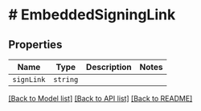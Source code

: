 # # EmbeddedSigningLink



## Properties

Name | Type | Description | Notes
------------ | ------------- | ------------- | -------------
| `signLink` | ```string``` |   |  |

[[Back to Model list]](../README.md#models) [[Back to API list]](../README.md#api-endpoints) [[Back to README]](../README.md)
